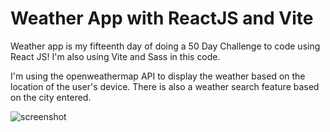 ﻿# Weather App with ReactJS and Vite

Weather app is my fifteenth day of doing a 50 Day Challenge to code using React JS! I'm also using Vite and Sass in this code.

I'm using the openweathermap API to display the weather based on the location of the user's device. There is also a weather search feature based on the city entered.

![screenshot](https://github.com/auliaptru/fe_react_weather/assets/102896996/cc79a261-69d4-4087-8cf3-2fa36ad63210)


